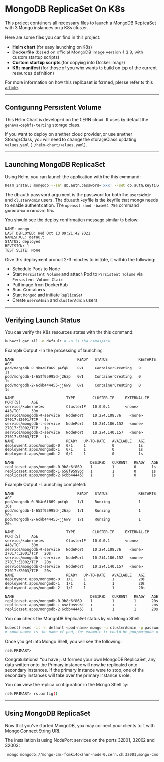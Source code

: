 # MongoDB ReplicaSet On K8s

This project containers all necessary files to launch a MongoDB ReplicaSet with 3 Mongo instances on a K8s cluster.

Here are some files you can find in this project:

- **Helm chart** (for easy launching on K8s)
- **Dockerfile** (based on official MongoDB image version 4.2.3, with custom startup scripts)
- **Custom startup scripts** (for copying into Docker image)
- **K8s manifest** (for those of you who wants to build on top of the current resources definition)
  
For more information on how this replicaset is formed, please refer to this [article](https://medium.com/swlh/how-to-setup-mongodb-replica-set-on-kubernetes-in-minutes-5c1e7fd5b5f3).

****

## Configuring Persistent Volume

This Helm Chart is developed on the CERN cloud. It uses by default the `geneva-cephfs-testing` storage class. 

If you want to deploy on another cloud provider, or use another StorageClass, you will need to change the storageClass updating `values.yaml` (`./helm-chart/values.yaml`).

****

## Launching MongoDB ReplicaSet

Using Helm, you can launch the application with the this command:

```bash
helm install mongodb --set db.auth.password='xxx' --set db.auth.keyfile="$(openssl rand -base64 756)" . 
```
The db.auth.password argument is the password for both the `usersAdmin` and `clusterAdmin` users.
The db.auth.keyfile is the keyfile that mongo needs to enable authentication. The `openssl rand -base64 756` command generates a random file.

You should see the deploy confirmation message similar to below:

```plain
NAME: mongo
LAST DEPLOYED: Wed Oct 13 09:21:42 2021
NAMESPACE: default
STATUS: deployed
REVISION: 1
TEST SUITE: None
```

Give this deployment aronud 2-3 minutes to initiate, it will do the following:

- Schedule Pods to Node
- Start `Persistent Volume` and attach Pod to `Persistent Volume` via `Persistent Volume Claim`
- Pull image from DockerHub
- Start Containers
- Start `Mongod` and initiate `ReplicaSet`
- Create `usersAdmin` and `clusterAdmin` users

****

## Verifying Launch Status

You can verify the K8s resources status with the this command:

```bash
kubectl get all -n default # -n is the namespace
```

Example Output - In the processing of launching:

```plain
NAME                             READY   STATUS              RESTARTS   AGE
pod/mongodb-0-9b8c6f869-pnfqk    0/1     ContainerCreating   0          1s
pod/mongodb-1-658f95995d-j26zp   0/1     ContainerCreating   0          1s
pod/mongodb-2-6cbb444455-jj6w9   0/1     ContainerCreating   0          1s

NAME                        TYPE        CLUSTER-IP     EXTERNAL-IP   PORT(S)     AGE
service/kubernetes          ClusterIP   10.0.0.1       <none>        443/TCP     30m
service/mongodb-0-service   NodePort    10.254.108.76    <none>        27017:32001/TCP   1s
service/mongodb-1-service   NodePort    10.254.186.152   <none>        27017:32002/TCP   1s
service/mongodb-2-service   NodePort    10.254.140.157   <none>        27017:32003/TCP   1s
NAME                        READY   UP-TO-DATE   AVAILABLE   AGE
deployment.apps/mongodb-0   0/1     1            0           1s
deployment.apps/mongodb-1   0/1     1            0           1s
deployment.apps/mongodb-2   0/1     1            0           1s

NAME                                   DESIRED   CURRENT   READY   AGE
replicaset.apps/mongodb-0-9b8c6f869    1         1         0       1s
replicaset.apps/mongodb-1-658f95995d   1         1         0       1s
replicaset.apps/mongodb-2-6cbb444455   1         1         0       1s
```

Example Output - Launching completed:

```plain
NAME                             READY   STATUS              RESTARTS   AGE
pod/mongodb-0-9b8c6f869-pnfqk    1/1     Running             1          20s
pod/mongodb-1-658f95995d-j26zp   1/1     Running             1          20s
pod/mongodb-2-6cbb444455-jj6w9   1/1     Running             1          20s

NAME                        TYPE        CLUSTER-IP     EXTERNAL-IP   PORT(S)     AGE
service/kubernetes          ClusterIP   10.0.0.1       <none>        443/TCP     30m
service/mongodb-0-service   NodePort    10.254.108.76    <none>        27017:32001/TCP   20s
service/mongodb-1-service   NodePort    10.254.186.152   <none>        27017:32002/TCP   20s
service/mongodb-2-service   NodePort    10.254.140.157   <none>        27017:32003/TCP   20s
NAME                        READY   UP-TO-DATE   AVAILABLE   AGE
deployment.apps/mongodb-0   1/1     1            1           20s
deployment.apps/mongodb-1   1/1     1            1           20s
deployment.apps/mongodb-2   1/1     1            1           20s

NAME                                   DESIRED   CURRENT   READY   AGE
replicaset.apps/mongodb-0-9b8c6f869    1         1         1       20s
replicaset.apps/mongodb-1-658f95995d   1         1         1       20s
replicaset.apps/mongodb-2-6cbb444455   1         1         1       20s
```

You can check the MongoDB ReplicaSet status by via Mongo Shell:

```bash
kubectl exec -it -n default <pod-name> mongo -u clusterAdmin -p password
# <pod-name> is the name of pod, for example it could be pod/mongodb-0-7d44df6f6-h49jx
```

Once you get into Mongo Shell, you will see the following:

```plain
rs0:PRIMARY>
```

Congratulations! You have just formed your own MongoDB ReplicaSet, any data written onto the Primary instance will now be replicated onto secondary instances. If the primary instance were to stop, one of the secondary instances will take over the primary instance's role.

You can view the replica configuration in the Mongo Shell by:

```bash
rs0:PRIMARY> rs.config()
```

****

## Using MongoDB ReplicaSet

Now that you've started MongoDB, you may connect your clients to it with Mongo Connect String URI.

The installation is using NodePort services on the ports 32001, 32002 and 32003:
```bash
 mongo mongodb://mongo-cms-fcmki4ox2hnr-node-0.cern.ch:32001,mongo-cms-fcmki4ox2hnr-node-0.cern.ch:32002,mongo-cms-fcmki4ox2hnr-node-0.cern.ch:32003/admin?replicaSet=rs0 -u clusterAdmin
```
